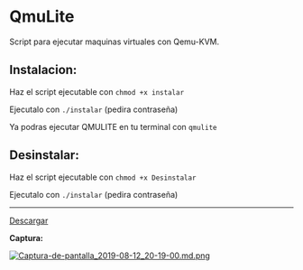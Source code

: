 
# QmuLite

Script para ejecutar maquinas virtuales con Qemu-KVM.


## Instalacion:

Haz el script ejecutable con `chmod +x instalar`

Ejecutalo con `./instalar` (pedira contraseña)

Ya podras ejecutar QMULITE en tu terminal con `qmulite`


## Desinstalar:

Haz el script ejecutable con `chmod +x Desinstalar`

Ejecutalo con `./instalar` (pedira contraseña)

---

[Descargar](https://github.com/d33vliter/qmulite/archive/master.zip)


**Captura:**

[![Captura-de-pantalla_2019-08-12_20-19-00.md.png](https://cdn.scrot.moe/images/2019/08/13/Captura-de-pantalla_2019-08-12_20-19-00.md.png)](https://scrot.moe/image/xGz9W)
